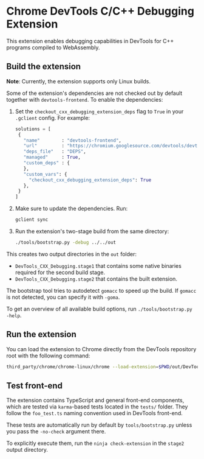 # Chrome DevTools C/C++ Debugging Extension

This extension enables debugging capabilities in DevTools for C++ programs compiled to WebAssembly.

## Build the extension

**Note**: Currently, the extension supports only Linux builds.

Some of the extension's dependencies are not checked out by default together with `devtools-frontend`.
To enable the dependencies:

1. Set the `checkout_cxx_debugging_extension_deps` flag to `True` in your `.gclient` config.
   For example:

   ```python
   solutions = [
    {
      "name"        : "devtools-frontend",
      "url"         : "https://chromium.googlesource.com/devtools/devtools-frontend",
      "deps_file"   : "DEPS",
      "managed"     : True,
      "custom_deps" : {
      },
      "custom_vars": {
        "checkout_cxx_debugging_extension_deps": True
      },
    }
   ]
   ```

2. Make sure to update the dependencies. Run:

   ```bash
   gclient sync
   ```

3. Run the extension's two-stage build from the same directory:

   ```bash
   ./tools/bootstrap.py -debug ../../out
   ```

This creates two output directories in the `out` folder:

- `DevTools_CXX_Debugging.stage1` that contains some native binaries required for the second build stage.
- `DevTools_CXX_Debugging.stage2` that contains the built extension.

The bootstrap tool tries to autodetect `gomacc` to speed up the build.
If `gomacc` is not detected, you can specify it with `-goma`.

To get an overview of all available build options, run `./tools/bootstrap.py -help`.

## Run the extension

You can load the extension to Chrome directly from the DevTools repository root with the following command:

```bash
third_party/chrome/chrome-linux/chrome --load-extension=$PWD/out/DevTools_CXX_Debugging.stage2/src
```

## Test front-end

The extension contains TypeScript and general front-end components, which are tested via
`karma`-based tests located in the `tests/` folder. They follow the `foo_test.ts` naming convention used in DevTools front-end.

These tests are automatically run by default by `tools/bootstrap.py` unless you pass the `-no-check`
argument there.

To explicitly execute them, run the `ninja check-extension` in the `stage2` output directory.
